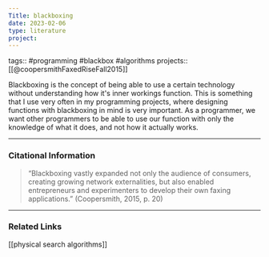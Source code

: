 ```yaml
---
Title: blackboxing
date: 2023-02-06
type: literature
project:
---
```

tags:: #programming #blackbox #algorithms 
projects::[[@coopersmithFaxedRiseFall2015]]


Blackboxing is the concept of being able to use a certain technology without understanding how it's inner workings function. This is something that I use very often in my programming projects, where designing functions with blackboxing in mind is very important. As a programmer, we want other programmers to be able to use our function with only the knowledge of what it does, and not how it actually works.

---
### Citational Information

>“Blackboxing vastly expanded not only the audience of consumers, creating growing network externalities, but also enabled entrepreneurs and experimenters to develop their own faxing applications.” (Coopersmith, 2015, p. 20)

---

### Related Links
[[physical search algorithms]]
